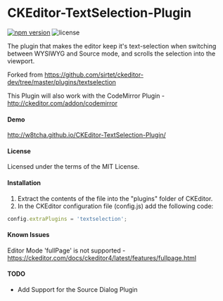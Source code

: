 CKEditor-TextSelection-Plugin
=============================

[![npm version](https://badge.fury.io/js/ckeditor-textselection-plugin.svg)](https://www.npmjs.com/package/ckeditor-textselection-plugin)
![license](https://img.shields.io/github/license/w8tcha/ckeditor-textselection-plugin)

The plugin that makes the editor keep it's text-selection when switching between WYSIWYG and Source mode, and scrolls the selection into the viewport.

Forked from https://github.com/sirtet/ckeditor-dev/tree/master/plugins/textselection

This Plugin will also work with the CodeMirror Plugin - http://ckeditor.com/addon/codemirror

#### Demo
http://w8tcha.github.io/CKEditor-TextSelection-Plugin/

#### License

Licensed under the terms of the MIT License.

#### Installation

 1. Extract the contents of the file into the "plugins" folder of CKEditor.
 2. In the CKEditor configuration file (config.js) add the following code:

````js
config.extraPlugins = 'textselection';
````

#### Known Issues
Editor Mode 'fullPage' is not supported - https://ckeditor.com/docs/ckeditor4/latest/features/fullpage.html

#### TODO

* Add Support for the Source Dialog Plugin

